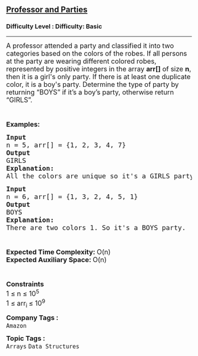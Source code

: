<h2><a href="https://www.geeksforgeeks.org/problems/professor-and-parties2000/1?itm_source=geeksforgeeks&itm_medium=article&itm_campaign=practice_card">Professor and Parties</a></h2><h3>Difficulty Level : Difficulty: Basic</h3><hr><div class="problems_problem_content__Xm_eO"><p><span style="font-size: 18px;">A professor attended a party and classified it into two categories based on the colors of the robes. If all persons at the party are wearing different colored robes, represented by positive integers in the array <strong>arr[]</strong> of size <strong>n</strong>, then it is a girl's only party. If there is at least one duplicate color, it is a boy's party. Determine the type of party by returning “BOYS” if it’s a boy’s party, otherwise return “GIRLS”.</span></p>
<p>&nbsp;</p>
<p><span style="font-size: 18px;"><strong>Examples:</strong></span></p>
<pre><span style="font-size: 18px;"><strong>Input</strong>
n = 5, arr[] = {1, 2, 3, 4, 7}
<strong>Output</strong>
GIRLS
<strong>Explanation:</strong>
All the colors are unique so it's a GIRLS party.</span></pre>
<pre><span style="font-size: 18px;"><strong>Input</strong>
n = 6, arr[] = {1, 3, 2, 4, 5, 1}
<strong>Output</strong>
BOYS
<strong>Explanation:</strong>
There are two colors 1. So it's a BOYS party.
</span></pre>
<p>&nbsp;</p>
<p><span style="font-size: 18px;"><strong>Expected Time Complexity: </strong>O(n)<br><strong>Expected Auxiliary Space: </strong>O(n)</span></p>
<p>&nbsp;</p>
<p><span style="font-size: 18px;"><strong>Constraints</strong><br>1 ≤ n ≤ 10<sup>5</sup><br>1 ≤ arr<sub>i </sub>≤ 10<sup>9</sup></span></p></div><p><span style=font-size:18px><strong>Company Tags : </strong><br><code>Amazon</code>&nbsp;<br><p><span style=font-size:18px><strong>Topic Tags : </strong><br><code>Arrays</code>&nbsp;<code>Data Structures</code>&nbsp;